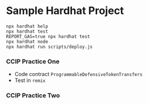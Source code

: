 # Sample Hardhat Project

```shell
npx hardhat help
npx hardhat test
REPORT_GAS=true npx hardhat test
npx hardhat node
npx hardhat run scripts/deploy.js
```

### CCIP Practice One
* Code contract `ProgrammableDefensiveTokenTransfers`
* Test in `remix`

### CCIP Practice Two
